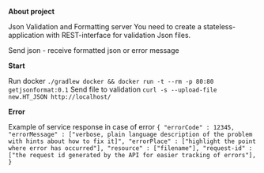 **About project**

Json Validation and Formatting server You need to create a stateless-application with REST-interface for validation Json files.

Send json - receive formatted json or error message

**Start**

Run docker `./gradlew docker && docker run -t --rm -p 80:80 getjsonformat:0.1`
Send file to validation `curl -s --upload-file new.HT_JSON http://localhost/`

**Error**

Example of service response in case of error `{ "errorCode" : 12345, "errorMessage" : ["verbose, plain language description of the problem with hints about how to fix it]", "errorPlace" : ["highlight the point where error has occurred"], "resource" : ["filename"], "request-id" : ["the request id generated by the API for easier tracking of errors"], }`
